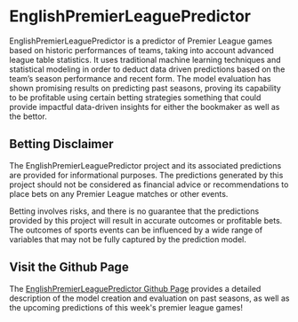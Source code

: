 # EnglishPremierLeaguePredictor

EnglishPremierLeaguePredictor is a predictor of Premier League games based on historic performances of teams, taking into account advanced league table statistics. It uses traditional machine learning techniques and statistical modeling in order to deduct data driven predictions based on the team’s season performance and recent form. The model evaluation has shown promising results on predicting past seasons, proving its capability to be profitable using certain betting strategies something that could provide impactful data-driven insights for either the bookmaker as well as the bettor.


## Betting Disclaimer

The EnglishPremierLeaguePredictor project and its associated predictions are provided for informational purposes. The predictions generated by this project should not be considered as financial advice or recommendations to place bets on any Premier League matches or other events.

Betting involves risks, and there is no guarantee that the predictions provided by this project will result in accurate outcomes or profitable bets. The outcomes of sports events can be influenced by a wide range of variables that may not be fully captured by the prediction model.


## Visit the Github Page
The [EnglishPremierLeaguePredictor Github Page](https://nickpadd.github.io/EPLP.github.io/Home) provides a detailed description of the model creation and evaluation on past seasons, as well as the upcoming predictions of this week's premier league games!
